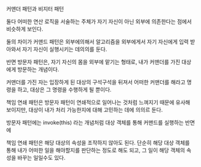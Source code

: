 
커맨더 패턴과 비지터 패턴

둘다 어떠한 연산 로직을 서술하는 주체가 자기 자신이 아닌 외부에 의존한다는 점에서 비슷하게 보인다.

둘의 차이가 커맨드 패턴은 외부에의해서 알고리즘을 외부에게서 자기 자신에게 입력 받아와서 자기 자신이 실행시키는 데의의를 둔다.

반면 방문자 패턴은, 자기 자신의 몸을 외부에 맡기는 형태로, 내가 커맨더를 가진 대상에게 방문하는 개념이다.

커맨더를 가진 자는 입장하게 된 대상의 구석구석을 뒤져서 어떠한 커맨더를 해라고 명령을 하고, 대상은 그 명령을 수행하게 될 뿐이다.



책임 연쇄 패턴은 방문자 패턴이 연쇄적으로 일어나는 것처럼 느껴지기 때문에 유사해 보이지만, 대상이 내가 처리 가능한지에 대해 고민하는 데에 의의르 둔다.

방문자 패턴에는 invoke(this) 라는 개념처럼 대상 객체를 통해 커맨드를 실행하는 반면에

책임 연쇄 패턴은 해당 대상의 속성을 조작하지 않아도 된다. 단순히 해당 대상 객체를 통해 내가 어떠한 일을 해야할지를 판단하는 정도로 해도 되고, 그 일이 해당 객체의 속성을 바꾸는 일일수도 있다.




